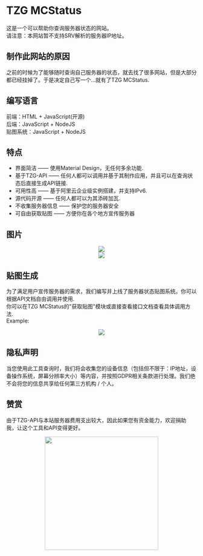 # TZG MCStatus
这是一个可以帮助你查询服务器状态的网站。   
请注意：本网站暂不支持SRV解析的服务器IP地址。   

## 制作此网站的原因
之前的时候为了能够随时查询自己服务器的状态，就去找了很多网站，但是大部分都已经挂掉了。于是决定自己写一个...就有了TZG MCStatus.   

## 编写语言
前端：HTML + JavaScript(开源)   
后端：JavaScript + NodeJS   
贴图系统：JavaScript + NodeJS   

## 特点
* 界面简洁 —— 使用Material Design，无任何多余功能.
* 基于TZG-API —— 任何人都可以调用并基于其制作应用，并且可以在查询状态后直接生成API链接.
* 可用性高 —— 基于阿里云企业级实例搭建，并支持IPv6.
* 源代码开源 —— 任何人都可以为其添砖加瓦.
* 不收集服务器信息 —— 保护您的服务器安全
* 可自由获取贴图 —— 方便你在各个地方宣传服务器

## 图片
<div style="text-align:center"><img style="float:middle" src='https://attachment.mcbbs.net/forum/202003/16/142130z9otb0ti4m8lb44i.png'></div>   
<div style="text-align:center"><img style="float:middle" src='https://attachment.mcbbs.net/forum/202003/16/142135h3ryhry9h4ydze23.png'></div>   

## 贴图生成
为了满足用户宣传服务器的需求，我们编写并上线了服务器状态贴图系统。你可以根据API文档自由调用并使用.   
你可以在TZG MCStatus的"获取贴图"模块或直接查看接口文档查看具体调用方法.   
Example:   
<div style="text-align:center"><img style="float:middle" src='https://api.tzg6.com/api/mcstatus-image.png?ip=mc.tzg6.com&port=25565&motd=TZG-Craft'></div>   

## 隐私声明
当您使用此工具查询时，我们将会收集您的设备信息（包括但不限于：IP地址，设备操作系统，屏幕分辨率大小）等内容，并按照GDPR相关条款进行处理。我们绝不会将您的信息共享给任何第三方机构 / 个人。

## 赞赏
由于TZG-API与本站服务器费用支出较大，因此如果您有资金能力，欢迎捐助我，让这个工具和API变得更好。   
<div style="text-align:center"><img style="float:middle" src='https://oss.tzg6.com/image/Wechat-Donate.png' height="300"></div>
